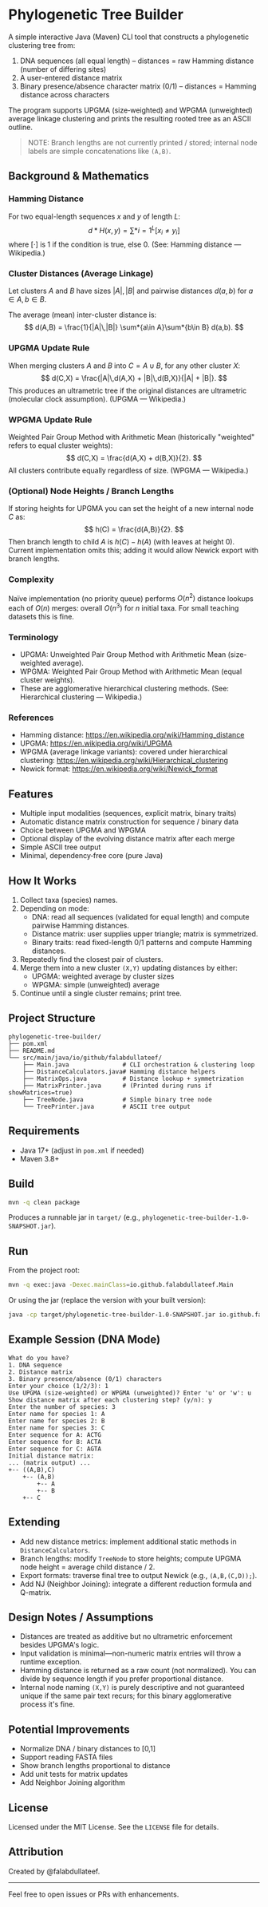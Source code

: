 # Phylogenetic Tree Builder

A simple interactive Java (Maven) CLI tool that constructs a phylogenetic clustering tree from:

1. DNA sequences (all equal length) – distances = raw Hamming distance (number of differing sites)
2. A user-entered distance matrix
3. Binary presence/absence character matrix (0/1) – distances = Hamming distance across characters

The program supports UPGMA (size‑weighted) and WPGMA (unweighted) average linkage clustering and prints the resulting rooted tree as an ASCII outline.

> NOTE: Branch lengths are not currently printed / stored; internal node labels are simple concatenations like `(A,B)`.

## Background & Mathematics

### Hamming Distance

For two equal-length sequences $x$ and $y$ of length $L$:
$$ d*H(x,y) = \sum*{i=1}^{L} [x_i \ne y_i] $$
where $[\cdot]$ is 1 if the condition is true, else 0. (See: Hamming distance — Wikipedia.)

### Cluster Distances (Average Linkage)

Let clusters $A$ and $B$ have sizes $|A|, |B|$ and pairwise distances $d(a,b)$ for $a\in A, b\in B$.

The average (mean) inter-cluster distance is:
$$ d(A,B) = \frac{1}{|A|\,|B|} \sum*{a\in A}\sum*{b\in B} d(a,b). $$

### UPGMA Update Rule

When merging clusters $A$ and $B$ into $C = A \cup B$, for any other cluster $X$:
$$ d(C,X) = \frac{|A|\,d(A,X) + |B|\,d(B,X)}{|A| + |B|}. $$
This produces an ultrametric tree if the original distances are ultrametric (molecular clock assumption). (UPGMA — Wikipedia.)

### WPGMA Update Rule

Weighted Pair Group Method with Arithmetic Mean (historically "weighted" refers to equal cluster weights):
$$ d(C,X) = \frac{d(A,X) + d(B,X)}{2}. $$
All clusters contribute equally regardless of size. (WPGMA — Wikipedia.)

### (Optional) Node Heights / Branch Lengths

If storing heights for UPGMA you can set the height of a new internal node $C$ as:
$$ h(C) = \frac{d(A,B)}{2}. $$
Then branch length to child $A$ is $h(C) - h(A)$ (with leaves at height 0). Current implementation omits this; adding it would allow Newick export with branch lengths.

### Complexity

Naïve implementation (no priority queue) performs $O(n^2)$ distance lookups each of $O(n)$ merges: overall $O(n^3)$ for $n$ initial taxa. For small teaching datasets this is fine.

### Terminology

- UPGMA: Unweighted Pair Group Method with Arithmetic Mean (size-weighted average).
- WPGMA: Weighted Pair Group Method with Arithmetic Mean (equal cluster weights).
- These are agglomerative hierarchical clustering methods. (See: Hierarchical clustering — Wikipedia.)

### References

- Hamming distance: https://en.wikipedia.org/wiki/Hamming_distance
- UPGMA: https://en.wikipedia.org/wiki/UPGMA
- WPGMA (average linkage variants): covered under hierarchical clustering: https://en.wikipedia.org/wiki/Hierarchical_clustering
- Newick format: https://en.wikipedia.org/wiki/Newick_format

## Features

- Multiple input modalities (sequences, explicit matrix, binary traits)
- Automatic distance matrix construction for sequence / binary data
- Choice between UPGMA and WPGMA
- Optional display of the evolving distance matrix after each merge
- Simple ASCII tree output
- Minimal, dependency‑free core (pure Java)

## How It Works

1. Collect taxa (species) names.
2. Depending on mode:
   - DNA: read all sequences (validated for equal length) and compute pairwise Hamming distances.
   - Distance matrix: user supplies upper triangle; matrix is symmetrized.
   - Binary traits: read fixed-length 0/1 patterns and compute Hamming distances.
3. Repeatedly find the closest pair of clusters.
4. Merge them into a new cluster `(X,Y)` updating distances by either:
   - UPGMA: weighted average by cluster sizes
   - WPGMA: simple (unweighted) average
5. Continue until a single cluster remains; print tree.

## Project Structure

```
phylogenetic-tree-builder/
├── pom.xml
├── README.md
└── src/main/java/io/github/falabdullateef/
    ├── Main.java               # CLI orchestration & clustering loop
    ├── DistanceCalculators.java# Hamming distance helpers
    ├── MatrixOps.java          # Distance lookup + symmetrization
    ├── MatrixPrinter.java      # (Printed during runs if showMatrices=true)
    ├── TreeNode.java           # Simple binary tree node
    └── TreePrinter.java        # ASCII tree output
```

## Requirements

- Java 17+ (adjust in `pom.xml` if needed)
- Maven 3.8+

## Build

```bash
mvn -q clean package
```

Produces a runnable jar in `target/` (e.g., `phylogenetic-tree-builder-1.0-SNAPSHOT.jar`).

## Run

From the project root:

```bash
mvn -q exec:java -Dexec.mainClass=io.github.falabdullateef.Main
```

Or using the jar (replace the version with your built version):

```bash
java -cp target/phylogenetic-tree-builder-1.0-SNAPSHOT.jar io.github.falabdullateef.Main
```

## Example Session (DNA Mode)

```
What do you have?
1. DNA sequence
2. Distance matrix
3. Binary presence/absence (0/1) characters
Enter your choice (1/2/3): 1
Use UPGMA (size-weighted) or WPGMA (unweighted)? Enter 'u' or 'w': u
Show distance matrix after each clustering step? (y/n): y
Enter the number of species: 3
Enter name for species 1: A
Enter name for species 2: B
Enter name for species 3: C
Enter sequence for A: ACTG
Enter sequence for B: ACTA
Enter sequence for C: AGTA
Initial distance matrix:
... (matrix output) ...
+-- ((A,B),C)
    +-- (A,B)
        +-- A
        +-- B
    +-- C
```

## Extending

- Add new distance metrics: implement additional static methods in `DistanceCalculators`.
- Branch lengths: modify `TreeNode` to store heights; compute UPGMA node height = average child distance / 2.
- Export formats: traverse final tree to output Newick (e.g., `(A,B,(C,D));`).
- Add NJ (Neighbor Joining): integrate a different reduction formula and Q-matrix.

## Design Notes / Assumptions

- Distances are treated as additive but no ultrametric enforcement besides UPGMA's logic.
- Input validation is minimal—non-numeric matrix entries will throw a runtime exception.
- Hamming distance is returned as a raw count (not normalized). You can divide by sequence length if you prefer proportional distance.
- Internal node naming `(X,Y)` is purely descriptive and not guaranteed unique if the same pair text recurs; for this binary agglomerative process it's fine.

## Potential Improvements

- Normalize DNA / binary distances to [0,1]
- Support reading FASTA files
- Show branch lengths proportional to distance
- Add unit tests for matrix updates
- Add Neighbor Joining algorithm

## License

Licensed under the MIT License. See the `LICENSE` file for details.

## Attribution

Created by @falabdullateef.

---

Feel free to open issues or PRs with enhancements.
